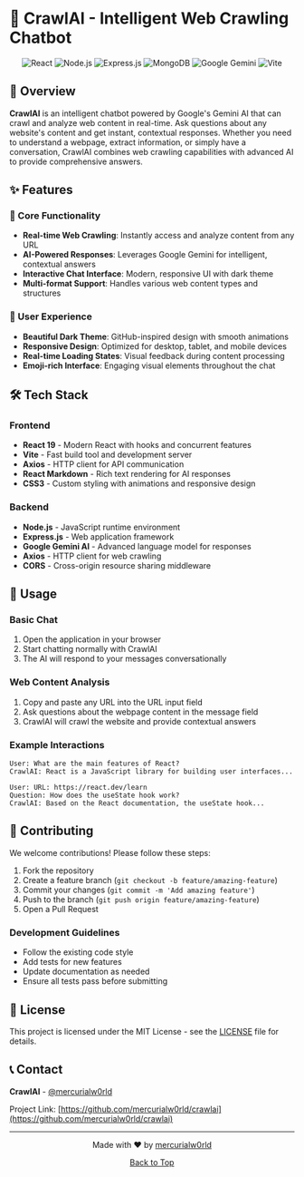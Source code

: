 # 🤖 CrawlAI - Intelligent Web Crawling Chatbot

<div align="center">
  <img src="https://img.shields.io/badge/React-20232A?style=for-the-badge&logo=react&logoColor=61DAFB" alt="React" />
  <img src="https://img.shields.io/badge/Node.js-339933?style=for-the-badge&logo=nodedotjs&logoColor=white" alt="Node.js" />
  <img src="https://img.shields.io/badge/Express.js-000000?style=for-the-badge&logo=express&logoColor=white" alt="Express.js" />
  <img src="https://img.shields.io/badge/MongoDB-4EA94B?style=for-the-badge&logo=mongodb&logoColor=white" alt="MongoDB" />
  <img src="https://img.shields.io/badge/Google%20Gemini-4285F4?style=for-the-badge&logo=googlegemini&logoColor=white" alt="Google Gemini" />
  <img src="https://img.shields.io/badge/Vite-B73BFE?style=for-the-badge&logo=vite&logoColor=FFD62E" alt="Vite" />
</div>

## 🌟 Overview

**CrawlAI** is an intelligent chatbot powered by Google's Gemini AI that can crawl and analyze web content in real-time. Ask questions about any website's content and get instant, contextual responses. Whether you need to understand a webpage, extract information, or simply have a conversation, CrawlAI combines web crawling capabilities with advanced AI to provide comprehensive answers.

## ✨ Features

### 🚀 Core Functionality
- **Real-time Web Crawling**: Instantly access and analyze content from any URL
- **AI-Powered Responses**: Leverages Google Gemini for intelligent, contextual answers
- **Interactive Chat Interface**: Modern, responsive UI with dark theme
- **Multi-format Support**: Handles various web content types and structures

### 🎨 User Experience
- **Beautiful Dark Theme**: GitHub-inspired design with smooth animations
- **Responsive Design**: Optimized for desktop, tablet, and mobile devices
- **Real-time Loading States**: Visual feedback during content processing
- **Emoji-rich Interface**: Engaging visual elements throughout the chat


## 🛠️ Tech Stack

### Frontend
- **React 19** - Modern React with hooks and concurrent features
- **Vite** - Fast build tool and development server
- **Axios** - HTTP client for API communication
- **React Markdown** - Rich text rendering for AI responses
- **CSS3** - Custom styling with animations and responsive design

### Backend
- **Node.js** - JavaScript runtime environment
- **Express.js** - Web application framework
- **Google Gemini AI** - Advanced language model for responses
- **Axios** - HTTP client for web crawling
- **CORS** - Cross-origin resource sharing middleware


## 💬 Usage

### Basic Chat
1. Open the application in your browser
2. Start chatting normally with CrawlAI
3. The AI will respond to your messages conversationally

### Web Content Analysis
1. Copy and paste any URL into the URL input field
2. Ask questions about the webpage content in the message field
3. CrawlAI will crawl the website and provide contextual answers

### Example Interactions
```
User: What are the main features of React?
CrawlAI: React is a JavaScript library for building user interfaces...

User: URL: https://react.dev/learn
Question: How does the useState hook work?
CrawlAI: Based on the React documentation, the useState hook...
```


## 🤝 Contributing

We welcome contributions! Please follow these steps:

1. Fork the repository
2. Create a feature branch (`git checkout -b feature/amazing-feature`)
3. Commit your changes (`git commit -m 'Add amazing feature'`)
4. Push to the branch (`git push origin feature/amazing-feature`)
5. Open a Pull Request

### Development Guidelines
- Follow the existing code style
- Add tests for new features
- Update documentation as needed
- Ensure all tests pass before submitting

## 📝 License

This project is licensed under the MIT License - see the [LICENSE](LICENSE) file for details.


## 📞 Contact

**CrawlAI** - [@mercurialw0rld](https://github.com/mercurialw0rld)

Project Link: [https://github.com/mercurialw0rld/crawlai](https://github.com/mercurialw0rld/crawlai)

---

<div align="center">
  <p>Made with ❤️ by <a href="https://github.com/mercurialw0rld">mercurialw0rld</a></p>
  <p>
    <a href="#-crawlai---intelligent-web-crawling-chatbot">Back to Top</a>
  </p>
</div></content>


